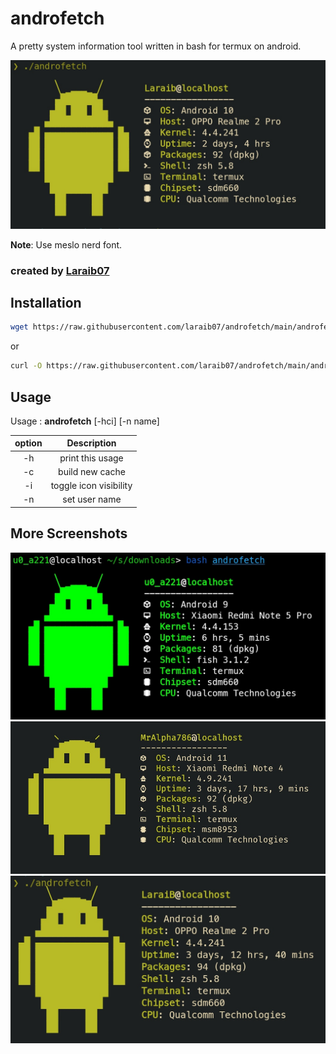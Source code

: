 # androfetch
 A pretty system information tool written in bash for termux on android.

![preview1](screenshots/s1.png)

**Note**: Use meslo nerd font.
 

### created by [Laraib07](https://github.com/laraib07)

## Installation

```bash
wget https://raw.githubusercontent.com/laraib07/androfetch/main/androfetch && chmod u+x androfetch && mv androfetch $PREFIX/bin/
```

or

```bash
curl -O https://raw.githubusercontent.com/laraib07/androfetch/main/androfetch && chmod u+x androfetch && mv androfetch $PREFIX/bin/
``` 

## Usage

Usage : **androfetch**  [-hci] [-n name]

option |   Description
:-----:|:---------------------------:
  -h   |     print this usage
  -c   |     build new cache
  -i   |     toggle icon visibility
  -n   |     set user name

## More Screenshots

![preview2](screenshots/s2.png)
![preview3](screenshots/s3.png)
![preview4](screenshots/s4.png)
